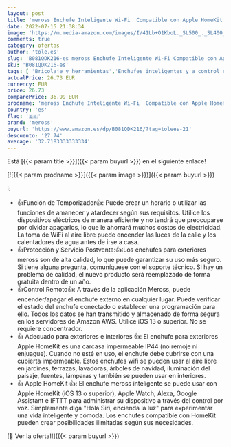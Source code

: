 ```yaml
---
layout: post
title: 'meross Enchufe Inteligente Wi-Fi  Compatible con Apple HomeKit  Resistente al Agua  Wi-Fi Jardín Enchufe  Doble Toma  Compatible con Siri  Alexa  Google Assistant. 2 4 GHz'
date: 2022-07-15 21:38:34
image: 'https://m.media-amazon.com/images/I/41Lb+O1KboL._SL500_._SL400_.jpg'
comments: true
category: ofertas
author: 'tole.es'
slug: 'B081QDK216-es meross Enchufe Inteligente Wi-Fi Compatible con Apple...'
sku: 'B081QDK216-es'
tags: [ 'Bricolaje y herramientas','Enchufes inteligentes y a control remoto','Enchufes y accesorios','Instalación eléctrica','alexa','enchufe','inteligente','meross','🇪🇸', ]
actualPrice: 26.73 EUR
currency: EUR
price: 26.73
comparePrice: 36.99 EUR
prodname: 'meross Enchufe Inteligente Wi-Fi  Compatible con Apple HomeKit  Resistente al Agua  Wi-Fi Jardín Enchufe  Doble Toma  Compatible con Siri  Alexa  Google Assistant. 2 4 GHz'
country: 'es'
flag: '🇪🇸'
brand: 'meross'
buyurl: 'https://www.amazon.es/dp/B081QDK216/?tag=tolees-21'
descuento: '27.74'
average: '32.7183333333334'
---
```


Está [{{< param title >}}]({{< param buyurl >}}) en el siguiente enlace!

[![{{< param prodname >}}]({{< param image >}})]({{< param buyurl >}})

ℹ️:

- 👍Función de Temporizador👍: Puede crear un horario o utilizar las funciones de amanecer y atardecer según sus requisitos. Utilice los dispositivos eléctricos de manera eficiente y no tendrá que preocuparse por olvidar apagarlos, lo que le ahorrará muchos costos de electricidad. La toma de WiFi al aire libre puede encender las luces de la calle y los calentadores de agua antes de irse a casa.
- 👍Protección y Servicio Postventa:👍:Los enchufes para exteriores meross son de alta calidad, lo que puede garantizar su uso más seguro. Si tiene alguna pregunta, comuníquese con el soporte técnico. Si hay un problema de calidad, el nuevo producto será reemplazado de forma gratuita dentro de un año.
- 👍Control Remoto👍: A través de la aplicación Meross, puede encender/apagar el enchufe externo en cualquier lugar. Puede verificar el estado del enchufe conectado o establecer una programación para ello. Todos los datos se han transmitido y almacenado de forma segura en los servidores de Amazon AWS. Utilice iOS 13 o superior. No se requiere concentrador.
- 👍 Adecuado para exteriores e interiores 👍: El enchufe para exteriores Apple HomeKit es una carcasa impermeable IP44 (no remoje ni enjuague). Cuando no esté en uso, el enchufe debe cubrirse con una cubierta impermeable. Estos enchufes wifi se pueden usar al aire libre en jardines, terrazas, lavadoras, árboles de navidad, iluminación del paisaje, fuentes, lámparas y también se pueden usar en interiores.
- 👍 Apple HomeKit 👍: El enchufe meross inteligente se puede usar con Apple HomeKit (iOS 13 o superior), Apple Watch, Alexa, Google Assistant e IFTTT para administrar su dispositivo a través del control por voz. Simplemente diga "Hola Siri, encienda la luz" para experimentar una vida inteligente y cómoda. Los enchufes compatible con HomeKit pueden crear posibilidades ilimitadas según sus necesidades.

[🛒 Ver la oferta!!]({{< param buyurl >}})
